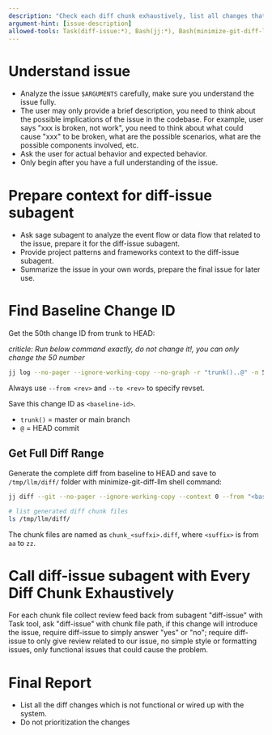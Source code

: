 ```yaml
---
description: "Check each diff chunk exhaustively, list all changes that could introduce the issue, no prioritization, no conclusions."
argument-hint: [issue-description]
allowed-tools: Task(diff-issue:*), Bash(jj:*), Bash(minimize-git-diff-llm:*), Task(sage:*),
---
```


# Understand issue

- Analyze the issue `$ARGUMENTS` carefully, make sure you understand the issue fully.
- The user may only provide a brief description, you need to think about the possible implications of the issue in the codebase. For example, user says "xxx is broken, not work", you need to think about what could cause "xxx" to be broken, what are the possible scenarios, what are the possible components involved, etc.
- Ask the user for actual behavior and expected behavior.
- Only begin after you have a full understanding of the issue.

# Prepare context for diff-issue subagent

- Ask sage subagent to analyze the event flow or data flow that related to the issue, prepare it for the diff-issue subagent.
- Provide project patterns and frameworks context to the diff-issue subagent.
- Summarize the issue in your own words, prepare the final issue for later use.

# Find Baseline Change ID

Get the 50th change ID from trunk to HEAD:

*criticle: Run below command exactly, do not change it!, you can only change the 50 number*

```bash
jj log --no-pager --ignore-working-copy --no-graph -r "trunk()..@" -n 50 -T 'change_id.short() ++ "\n"' | tail -n 1
```

Always use `--from <rev>` and `--to <rev>` to specify revset.

Save this change ID as `<baseline-id>`.

- `trunk()` = master or main branch
- `@` = HEAD commit

## Get Full Diff Range

Generate the complete diff from baseline to HEAD and save to `/tmp/llm/diff/` folder with minimize-git-diff-llm shell command:

```bash
jj diff --git --no-pager --ignore-working-copy --context 0 --from "<baseline-id>" --to @ | minimize-git-diff-llm --save --save-path /tmp/llm/diff/

# list generated diff chunk files
ls /tmp/llm/diff/
```

The chunk files are named as `chunk_<suffxi>.diff`, where `<suffix>` is from `aa` to `zz`.

# Call diff-issue subagent with Every Diff Chunk Exhaustively

For each chunk file collect review feed back from subagent "diff-issue" with Task tool, ask "diff-issue" with chunk file path, if this change will introduce the issue, require diff-issue to simply answer "yes" or "no"; require diff-issue to only give review related to our issue, no simple style or formatting issues, only functional issues that could cause the problem.

# Final Report

- List all the diff changes which is not functional or wired up with the system.
- Do not prioritization the changes
